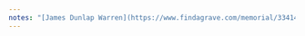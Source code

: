 ```yaml
---
notes: "[James Dunlap Warren](https://www.findagrave.com/memorial/33414909/james-dunlap-warren) (12 Jan 1823 to 17 Dec 1886), husband of [Mary Smith (Mills) Warren](https://www.findagrave.com/memorial/113110177/mary-smith-warren) (19 Jun 1831 to 06 Apr 1894). "
---
```


